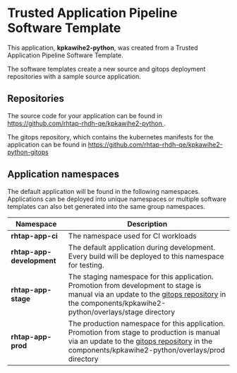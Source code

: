 # Trusted Application Pipeline Software Template

This application, **kpkawihe2-python**, was created from a Trusted Application Pipeline Software Template.

The software templates create a new source and gitops deployment repositories with a sample source application. 

## Repositories

The source code for your application can be found in [https://github.com/rhtap-rhdh-qe/kpkawihe2-python ](https://github.com/rhtap-rhdh-qe/kpkawihe2-python ).
 
The gitops repository, which contains the kubernetes manifests for the application can be found in 
[https://github.com/rhtap-rhdh-qe/kpkawihe2-python-gitops ](https://github.com/rhtap-rhdh-qe/kpkawihe2-python-gitops ) 

## Application namespaces 

The default application will be found in the following namespaces. Applications can be deployed into unique namespaces or multiple software templates can also bet generated into the same group namespaces.  

|  Namespace   |  Description   |  
| -------- | -------- |
| **rhtap-app-ci** | The namespace used for CI workloads |
| **rhtap-app-development** | The default application during development. Every build will be deployed to this namespace for testing. |
| **rhtap-app-stage** | The staging namespace for this application. Promotion from development to stage is manual via an update to the [gitops repository](https://github.com/rhtap-rhdh-qe/kpkawihe2-python-gitops ) in the components/kpkawihe2-python/overlays/stage directory |
| **rhtap-app-prod** | The production namespace for this application. Promotion from stage to production is manual via an update to the [gitops repository](https://github.com/rhtap-rhdh-qe/kpkawihe2-python-gitops ) in the components/kpkawihe2-python/overlays/prod directory |